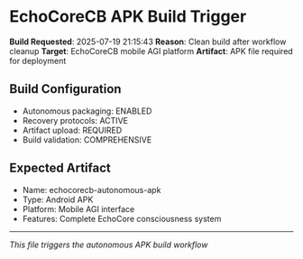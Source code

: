 # EchoCoreCB APK Build Trigger

**Build Requested**: 2025-07-19 21:15:43
**Reason**: Clean build after workflow cleanup
**Target**: EchoCoreCB mobile AGI platform
**Artifact**: APK file required for deployment

## Build Configuration
- Autonomous packaging: ENABLED
- Recovery protocols: ACTIVE
- Artifact upload: REQUIRED
- Build validation: COMPREHENSIVE

## Expected Artifact
- Name: echocorecb-autonomous-apk
- Type: Android APK
- Platform: Mobile AGI interface
- Features: Complete EchoCore consciousness system

---
*This file triggers the autonomous APK build workflow*
